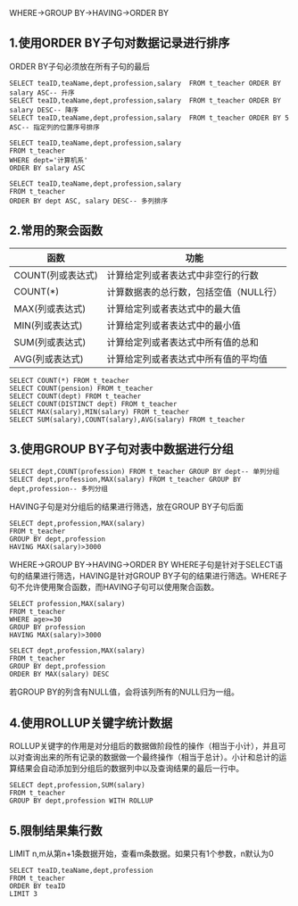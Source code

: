 WHERE->GROUP BY->HAVING->ORDER BY
## 1.使用ORDER BY子句对数据记录进行排序
ORDER BY子句必须放在所有子句的最后
```
SELECT teaID,teaName,dept,profession,salary  FROM t_teacher ORDER BY salary ASC-- 升序
SELECT teaID,teaName,dept,profession,salary  FROM t_teacher ORDER BY salary DESC-- 降序
SELECT teaID,teaName,dept,profession,salary  FROM t_teacher ORDER BY 5 ASC-- 指定列的位置序号排序

SELECT teaID,teaName,dept,profession,salary
FROM t_teacher
WHERE dept='计算机系'
ORDER BY salary ASC

SELECT teaID,teaName,dept,profession,salary
FROM t_teacher
ORDER BY dept ASC, salary DESC-- 多列排序
```
## 2.常用的聚会函数
函数|功能
--|--
COUNT(列或表达式)|计算给定列或者表达式中非空行的行数
COUNT(*)|计算数据表的总行数，包括空值（NULL行）
MAX(列或表达式)|计算给定列或者表达式中的最大值
MIN(列或表达式)|计算给定列或者表达式中的最小值
SUM(列或表达式)|计算给定列或者表达式中所有值的总和
AVG(列或表达式)|计算给定列或者表达式中所有值的平均值
```
SELECT COUNT(*) FROM t_teacher
SELECT COUNT(pension) FROM t_teacher
SELECT COUNT(dept) FROM t_teacher
SELECT COUNT(DISTINCT dept) FROM t_teacher
SELECT MAX(salary),MIN(salary) FROM t_teacher
SELECT SUM(salary),COUNT(salary),AVG(salary) FROM t_teacher
```
## 3.使用GROUP BY子句对表中数据进行分组
```
SELECT dept,COUNT(profession) FROM t_teacher GROUP BY dept-- 单列分组
SELECT dept,profession,MAX(salary) FROM t_teacher GROUP BY dept,profession-- 多列分组
```
HAVING子句是对分组后的结果进行筛选，放在GROUP BY子句后面
```
SELECT dept,profession,MAX(salary)
FROM t_teacher
GROUP BY dept,profession
HAVING MAX(salary)>3000
```
WHERE->GROUP BY->HAVING->ORDER BY
WHERE子句是针对于SELECT语句的结果进行筛选，HAVING是针对GROUP BY子句的结果进行筛选。WHERE子句不允许使用聚合函数，而HAVING子句可以使用聚合函数。
```
SELECT profession,MAX(salary)
FROM t_teacher
WHERE age>=30
GROUP BY profession
HAVING MAX(salary)>3000
```
```
SELECT dept,profession,MAX(salary)
FROM t_teacher
GROUP BY dept,profession
ORDER BY MAX(salary) DESC
```
若GROUP BY的列含有NULL值，会将该列所有的NULL归为一组。
## 4.使用ROLLUP关键字统计数据
ROLLUP关键字的作用是对分组后的数据做阶段性的操作（相当于小计），并且可以对查询出来的所有记录的数据做一个最终操作（相当于总计）。小计和总计的运算结果会自动添加到分组后的数据列中以及查询结果的最后一行中。
```
SELECT dept,profession,SUM(salary)
FROM t_teacher
GROUP BY dept,profession WITH ROLLUP
```
## 5.限制结果集行数
LIMIT n,m从第n+1条数据开始，查看m条数据。如果只有1个参数，n默认为0
```
SELECT teaID,teaName,dept,profession
FROM t_teacher
ORDER BY teaID
LIMIT 3
```